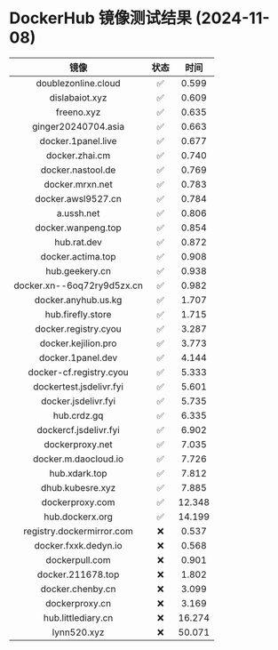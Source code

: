 # DockerHub 镜像测试结果 (2024-11-08)

|  镜像  |  状态  |  时间  |
| :----: | :----: | :----: |
| doublezonline.cloud | ✅ | 0.599 |
| dislabaiot.xyz | ✅ | 0.609 |
| freeno.xyz | ✅ | 0.635 |
| ginger20240704.asia | ✅ | 0.663 |
| docker.1panel.live | ✅ | 0.677 |
| docker.zhai.cm | ✅ | 0.740 |
| docker.nastool.de | ✅ | 0.769 |
| docker.mrxn.net | ✅ | 0.783 |
| docker.awsl9527.cn | ✅ | 0.784 |
| a.ussh.net | ✅ | 0.806 |
| docker.wanpeng.top | ✅ | 0.854 |
| hub.rat.dev | ✅ | 0.872 |
| docker.actima.top | ✅ | 0.908 |
| hub.geekery.cn | ✅ | 0.938 |
| docker.xn--6oq72ry9d5zx.cn | ✅ | 0.982 |
| docker.anyhub.us.kg | ✅ | 1.707 |
| hub.firefly.store | ✅ | 1.715 |
| docker.registry.cyou | ✅ | 3.287 |
| docker.kejilion.pro | ✅ | 3.773 |
| docker.1panel.dev | ✅ | 4.144 |
| docker-cf.registry.cyou | ✅ | 5.333 |
| dockertest.jsdelivr.fyi | ✅ | 5.601 |
| docker.jsdelivr.fyi | ✅ | 5.735 |
| hub.crdz.gq | ✅ | 6.335 |
| dockercf.jsdelivr.fyi | ✅ | 6.902 |
| dockerproxy.net | ✅ | 7.035 |
| docker.m.daocloud.io | ✅ | 7.726 |
| hub.xdark.top | ✅ | 7.812 |
| dhub.kubesre.xyz | ✅ | 7.885 |
| dockerproxy.com | ✅ | 12.348 |
| hub.dockerx.org | ✅ | 14.199 |
| registry.dockermirror.com | ❌ | 0.537 |
| docker.fxxk.dedyn.io | ❌ | 0.568 |
| dockerpull.com | ❌ | 0.901 |
| docker.211678.top | ❌ | 1.802 |
| docker.chenby.cn | ❌ | 3.099 |
| dockerproxy.cn | ❌ | 3.169 |
| hub.littlediary.cn | ❌ | 16.274 |
| lynn520.xyz | ❌ | 50.071 |
